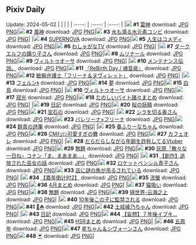 ## Pixiv Daily
Update: 2024-05-02
|      |      |      |
| :----: | :----: | :----: |
|![](https://pixiv.microyu.workers.dev/c/240x480/img-master/img/2024/04/30/00/00/13/118280542_p0_master1200.jpg) **#1** [雷神](https://www.pixiv.net/artworks/118280542) download: [JPG](https://pixiv.microyu.workers.dev/img-original/img/2024/04/30/00/00/13/118280542_p0.jpg) [PNG](https://pixiv.microyu.workers.dev/img-original/img/2024/04/30/00/00/13/118280542_p0.png)|![](https://pixiv.microyu.workers.dev/c/240x480/img-master/img/2024/04/30/00/00/11/118280533_p0_master1200.jpg) **#2** [風神](https://www.pixiv.net/artworks/118280533) download: [JPG](https://pixiv.microyu.workers.dev/img-original/img/2024/04/30/00/00/11/118280533_p0.jpg) [PNG](https://pixiv.microyu.workers.dev/img-original/img/2024/04/30/00/00/11/118280533_p0.png)|![](https://pixiv.microyu.workers.dev/c/240x480/img-master/img/2024/04/30/00/00/26/118280612_p0_master1200.jpg) **#3** [水も滴る水元素コンビ](https://www.pixiv.net/artworks/118280612) download: [JPG](https://pixiv.microyu.workers.dev/img-original/img/2024/04/30/00/00/26/118280612_p0.jpg) [PNG](https://pixiv.microyu.workers.dev/img-original/img/2024/04/30/00/00/26/118280612_p0.png)|
|![](https://pixiv.microyu.workers.dev/c/240x480/img-master/img/2024/05/01/00/00/33/118310262_p0_master1200.jpg) **#4** [SUPERNOVA](https://www.pixiv.net/artworks/118310262) download: [JPG](https://pixiv.microyu.workers.dev/img-original/img/2024/05/01/00/00/33/118310262_p0.jpg) [PNG](https://pixiv.microyu.workers.dev/img-original/img/2024/05/01/00/00/33/118310262_p0.png)|![](https://pixiv.microyu.workers.dev/c/240x480/img-master/img/2024/04/30/11/31/29/118291358_p0_master1200.jpg) **#5** [人生はコメディ](https://www.pixiv.net/artworks/118291358) download: [JPG](https://pixiv.microyu.workers.dev/img-original/img/2024/04/30/11/31/29/118291358_p0.jpg) [PNG](https://pixiv.microyu.workers.dev/img-original/img/2024/04/30/11/31/29/118291358_p0.png)|![](https://pixiv.microyu.workers.dev/c/240x480/img-master/img/2024/05/01/00/26/13/118311599_p0_master1200.jpg) **#6** [わしゃがなTV](https://www.pixiv.net/artworks/118311599) download: [JPG](https://pixiv.microyu.workers.dev/img-original/img/2024/05/01/00/26/13/118311599_p0.jpg) [PNG](https://pixiv.microyu.workers.dev/img-original/img/2024/05/01/00/26/13/118311599_p0.png)|
|![](https://pixiv.microyu.workers.dev/c/240x480/img-master/img/2024/04/30/00/00/19/118280572_p0_master1200.jpg) **#7** [ダークエルフの踊り子さん](https://www.pixiv.net/artworks/118280572) download: [JPG](https://pixiv.microyu.workers.dev/img-original/img/2024/04/30/00/00/19/118280572_p0.jpg) [PNG](https://pixiv.microyu.workers.dev/img-original/img/2024/04/30/00/00/19/118280572_p0.png)|![](https://pixiv.microyu.workers.dev/c/240x480/img-master/img/2024/04/30/22/07/15/118305960_p0_master1200.jpg) **#8** [ムリナール](https://www.pixiv.net/artworks/118305960) download: [JPG](https://pixiv.microyu.workers.dev/img-original/img/2024/04/30/22/07/15/118305960_p0.jpg) [PNG](https://pixiv.microyu.workers.dev/img-original/img/2024/04/30/22/07/15/118305960_p0.png)|![](https://pixiv.microyu.workers.dev/c/240x480/img-master/img/2024/04/30/22/06/27/118305925_p0_master1200.jpg) **#9** [ヴィルトゥオーサ](https://www.pixiv.net/artworks/118305925) download: [JPG](https://pixiv.microyu.workers.dev/img-original/img/2024/04/30/22/06/27/118305925_p0.jpg) [PNG](https://pixiv.microyu.workers.dev/img-original/img/2024/04/30/22/06/27/118305925_p0.png)|
|![](https://pixiv.microyu.workers.dev/c/240x480/img-master/img/2024/04/30/07/11/24/118287984_p0_master1200.jpg) **#10** [メンテナンス伝説。](https://www.pixiv.net/artworks/118287984) download: [JPG](https://pixiv.microyu.workers.dev/img-original/img/2024/04/30/07/11/24/118287984_p0.jpg) [PNG](https://pixiv.microyu.workers.dev/img-original/img/2024/04/30/07/11/24/118287984_p0.png)|![](https://pixiv.microyu.workers.dev/c/240x480/img-master/img/2024/04/30/11/30/04/118291339_p0_master1200.jpg) **#11** [『ReBirth Day / 魂音泉』](https://www.pixiv.net/artworks/118291339) download: [JPG](https://pixiv.microyu.workers.dev/img-original/img/2024/04/30/11/30/04/118291339_p0.jpg) [PNG](https://pixiv.microyu.workers.dev/img-original/img/2024/04/30/11/30/04/118291339_p0.png)|![](https://pixiv.microyu.workers.dev/c/240x480/img-master/img/2024/04/30/17/30/03/118297441_p0_master1200.jpg) **#12** [敏腕弁護士「フリーナ＆ヌヴィレット」](https://www.pixiv.net/artworks/118297441) download: [JPG](https://pixiv.microyu.workers.dev/img-original/img/2024/04/30/17/30/03/118297441_p0.jpg) [PNG](https://pixiv.microyu.workers.dev/img-original/img/2024/04/30/17/30/03/118297441_p0.png)|
|![](https://pixiv.microyu.workers.dev/c/240x480/img-master/img/2024/04/30/00/00/33/118280650_p0_master1200.jpg) **#13** [フェルン🌀](https://www.pixiv.net/artworks/118280650) download: [JPG](https://pixiv.microyu.workers.dev/img-original/img/2024/04/30/00/00/33/118280650_p0.jpg) [PNG](https://pixiv.microyu.workers.dev/img-original/img/2024/04/30/00/00/33/118280650_p0.png)|![](https://pixiv.microyu.workers.dev/c/240x480/img-master/img/2024/04/30/00/07/37/118281177_p0_master1200.jpg) **#14** [夢](https://www.pixiv.net/artworks/118281177) download: [JPG](https://pixiv.microyu.workers.dev/img-original/img/2024/04/30/00/07/37/118281177_p0.jpg) [PNG](https://pixiv.microyu.workers.dev/img-original/img/2024/04/30/00/07/37/118281177_p0.png)|![](https://pixiv.microyu.workers.dev/c/240x480/img-master/img/2024/05/01/00/00/41/118310306_p0_master1200.jpg) **#15** [白鳥](https://www.pixiv.net/artworks/118310306) download: [JPG](https://pixiv.microyu.workers.dev/img-original/img/2024/05/01/00/00/41/118310306_p0.jpg) [PNG](https://pixiv.microyu.workers.dev/img-original/img/2024/05/01/00/00/41/118310306_p0.png)|
|![](https://pixiv.microyu.workers.dev/c/240x480/img-master/img/2024/05/01/00/09/03/118310924_p0_master1200.jpg) **#16** [ヴィルトゥオーサ](https://www.pixiv.net/artworks/118310924) download: [JPG](https://pixiv.microyu.workers.dev/img-original/img/2024/05/01/00/09/03/118310924_p0.jpg) [PNG](https://pixiv.microyu.workers.dev/img-original/img/2024/05/01/00/09/03/118310924_p0.png)|![](https://pixiv.microyu.workers.dev/c/240x480/img-master/img/2024/04/30/00/00/04/118280494_p0_master1200.jpg) **#17** [寂光](https://www.pixiv.net/artworks/118280494) download: [JPG](https://pixiv.microyu.workers.dev/img-original/img/2024/04/30/00/00/04/118280494_p0.jpg) [PNG](https://pixiv.microyu.workers.dev/img-original/img/2024/04/30/00/00/04/118280494_p0.png)|![](https://pixiv.microyu.workers.dev/c/240x480/img-master/img/2024/05/01/15/14/23/118325186_p0_master1200.jpg) **#18** [たのしいバイト諸々まとめ](https://www.pixiv.net/artworks/118325186) download: [JPG](https://pixiv.microyu.workers.dev/img-original/img/2024/05/01/15/14/23/118325186_p0.jpg) [PNG](https://pixiv.microyu.workers.dev/img-original/img/2024/05/01/15/14/23/118325186_p0.png)|
|![](https://pixiv.microyu.workers.dev/c/240x480/img-master/img/2024/04/30/19/18/26/118300196_p0_master1200.jpg) **#19** [日記](https://www.pixiv.net/artworks/118300196) download: [JPG](https://pixiv.microyu.workers.dev/img-original/img/2024/04/30/19/18/26/118300196_p0.jpg) [PNG](https://pixiv.microyu.workers.dev/img-original/img/2024/04/30/19/18/26/118300196_p0.png)|![](https://pixiv.microyu.workers.dev/c/240x480/img-master/img/2024/04/30/17/45/08/118297743_p0_master1200.jpg) **#20** [桜の妖精](https://www.pixiv.net/artworks/118297743) download: [JPG](https://pixiv.microyu.workers.dev/img-original/img/2024/04/30/17/45/08/118297743_p0.jpg) [PNG](https://pixiv.microyu.workers.dev/img-original/img/2024/04/30/17/45/08/118297743_p0.png)|![](https://pixiv.microyu.workers.dev/c/240x480/img-master/img/2024/04/30/00/00/32/118280647_p0_master1200.jpg) **#21** [宝石の](https://www.pixiv.net/artworks/118280647) download: [JPG](https://pixiv.microyu.workers.dev/img-original/img/2024/04/30/00/00/32/118280647_p0.jpg) [PNG](https://pixiv.microyu.workers.dev/img-original/img/2024/04/30/00/00/32/118280647_p0.png)|
|![](https://pixiv.microyu.workers.dev/c/240x480/img-master/img/2024/04/30/00/04/08/118281004_p0_master1200.jpg) **#22** [シラを切る奥さん](https://www.pixiv.net/artworks/118281004) download: [JPG](https://pixiv.microyu.workers.dev/img-original/img/2024/04/30/00/04/08/118281004_p0.jpg) [PNG](https://pixiv.microyu.workers.dev/img-original/img/2024/04/30/00/04/08/118281004_p0.png)|![](https://pixiv.microyu.workers.dev/c/240x480/img-master/img/2024/04/30/00/30/04/118282011_p0_master1200.jpg) **#23** [バレリーナ×フリーナ](https://www.pixiv.net/artworks/118282011) download: [JPG](https://pixiv.microyu.workers.dev/img-original/img/2024/04/30/00/30/04/118282011_p0.jpg) [PNG](https://pixiv.microyu.workers.dev/img-original/img/2024/04/30/00/30/04/118282011_p0.png)|![](https://pixiv.microyu.workers.dev/c/240x480/img-master/img/2024/04/30/20/00/58/118301520_p0_master1200.jpg) **#24** [群青の詩筆](https://www.pixiv.net/artworks/118301520) download: [JPG](https://pixiv.microyu.workers.dev/img-original/img/2024/04/30/20/00/58/118301520_p0.jpg) [PNG](https://pixiv.microyu.workers.dev/img-original/img/2024/04/30/20/00/58/118301520_p0.png)|
|![](https://pixiv.microyu.workers.dev/c/240x480/img-master/img/2024/04/30/21/27/46/118304417_p0_master1200.jpg) **#25** [春ふりーなちゃん](https://www.pixiv.net/artworks/118304417) download: [JPG](https://pixiv.microyu.workers.dev/img-original/img/2024/04/30/21/27/46/118304417_p0.jpg) [PNG](https://pixiv.microyu.workers.dev/img-original/img/2024/04/30/21/27/46/118304417_p0.png)|![](https://pixiv.microyu.workers.dev/c/240x480/img-master/img/2024/05/01/12/08/34/118322301_p0_master1200.jpg) **#26** [CMﾁｭﾘﾝ可愛すぎの舞](https://www.pixiv.net/artworks/118322301) download: [JPG](https://pixiv.microyu.workers.dev/img-original/img/2024/05/01/12/08/34/118322301_p0.jpg) [PNG](https://pixiv.microyu.workers.dev/img-original/img/2024/05/01/12/08/34/118322301_p0.png)|![](https://pixiv.microyu.workers.dev/c/240x480/img-master/img/2024/05/01/23/20/14/118339471_p0_master1200.jpg) **#27** [カフェオレ](https://www.pixiv.net/artworks/118339471) download: [JPG](https://pixiv.microyu.workers.dev/img-original/img/2024/05/01/23/20/14/118339471_p0.jpg) [PNG](https://pixiv.microyu.workers.dev/img-original/img/2024/05/01/23/20/14/118339471_p0.png)|
|![](https://pixiv.microyu.workers.dev/c/240x480/img-master/img/2024/04/30/20/02/22/118301560_p0_master1200.jpg) **#28** [だらだらしながら年齢を詐称してるVtuber](https://www.pixiv.net/artworks/118301560) download: [JPG](https://pixiv.microyu.workers.dev/img-original/img/2024/04/30/20/02/22/118301560_p0.jpg) [PNG](https://pixiv.microyu.workers.dev/img-original/img/2024/04/30/20/02/22/118301560_p0.png)|![](https://pixiv.microyu.workers.dev/c/240x480/img-master/img/2024/04/30/10/54/24/118290765_p0_master1200.jpg) **#29** [無題](https://www.pixiv.net/artworks/118290765) download: [JPG](https://pixiv.microyu.workers.dev/img-original/img/2024/04/30/10/54/24/118290765_p0.jpg) [PNG](https://pixiv.microyu.workers.dev/img-original/img/2024/04/30/10/54/24/118290765_p0.png)|![](https://pixiv.microyu.workers.dev/c/240x480/img-master/img/2024/04/30/18/29/45/118298880_p0_master1200.jpg) **#30** [灰原「散々な一日ね」コナン「ま、まあまあ…」](https://www.pixiv.net/artworks/118298880) download: [JPG](https://pixiv.microyu.workers.dev/img-original/img/2024/04/30/18/29/45/118298880_p0.jpg) [PNG](https://pixiv.microyu.workers.dev/img-original/img/2024/04/30/18/29/45/118298880_p0.png)|
|![](https://pixiv.microyu.workers.dev/c/240x480/img-master/img/2024/05/01/20/00/39/118332554_p0_master1200.jpg) **#31** [【創作】追放された巫女の話](https://www.pixiv.net/artworks/118332554) download: [JPG](https://pixiv.microyu.workers.dev/img-original/img/2024/05/01/20/00/39/118332554_p0.jpg) [PNG](https://pixiv.microyu.workers.dev/img-original/img/2024/05/01/20/00/39/118332554_p0.png)|![](https://pixiv.microyu.workers.dev/c/240x480/img-master/img/2024/04/30/17/01/54/118296922_p0_master1200.jpg) **#32** [ロケットペンシル青子さん](https://www.pixiv.net/artworks/118296922) download: [JPG](https://pixiv.microyu.workers.dev/img-original/img/2024/04/30/17/01/54/118296922_p0.jpg) [PNG](https://pixiv.microyu.workers.dev/img-original/img/2024/04/30/17/01/54/118296922_p0.png)|![](https://pixiv.microyu.workers.dev/c/240x480/img-master/img/2024/04/30/19/21/14/118300260_p0_master1200.jpg) **#33** [店に謎の魚が吊るされている](https://www.pixiv.net/artworks/118300260) download: [JPG](https://pixiv.microyu.workers.dev/img-original/img/2024/04/30/19/21/14/118300260_p0.jpg) [PNG](https://pixiv.microyu.workers.dev/img-original/img/2024/04/30/19/21/14/118300260_p0.png)|
|![](https://pixiv.microyu.workers.dev/c/240x480/img-master/img/2024/04/30/13/32/27/118293365_p0_master1200.jpg) **#34** [【嘉年倒计时2】](https://www.pixiv.net/artworks/118293365) download: [JPG](https://pixiv.microyu.workers.dev/img-original/img/2024/04/30/13/32/27/118293365_p0.jpg) [PNG](https://pixiv.microyu.workers.dev/img-original/img/2024/04/30/13/32/27/118293365_p0.png)|![](https://pixiv.microyu.workers.dev/c/240x480/img-master/img/2024/05/01/18/00/14/118329005_p0_master1200.jpg) **#35** [流螢](https://www.pixiv.net/artworks/118329005) download: [JPG](https://pixiv.microyu.workers.dev/img-original/img/2024/05/01/18/00/14/118329005_p0.jpg) [PNG](https://pixiv.microyu.workers.dev/img-original/img/2024/05/01/18/00/14/118329005_p0.png)|![](https://pixiv.microyu.workers.dev/c/240x480/img-master/img/2024/04/30/20/07/37/118301712_p0_master1200.jpg) **#36** [4月まとめ](https://www.pixiv.net/artworks/118301712) download: [JPG](https://pixiv.microyu.workers.dev/img-original/img/2024/04/30/20/07/37/118301712_p0.jpg) [PNG](https://pixiv.microyu.workers.dev/img-original/img/2024/04/30/20/07/37/118301712_p0.png)|
|![](https://pixiv.microyu.workers.dev/c/240x480/img-master/img/2024/04/30/13/13/20/118293108_p0_master1200.jpg) **#37** [猫吸い](https://www.pixiv.net/artworks/118293108) download: [JPG](https://pixiv.microyu.workers.dev/img-original/img/2024/04/30/13/13/20/118293108_p0.jpg) [PNG](https://pixiv.microyu.workers.dev/img-original/img/2024/04/30/13/13/20/118293108_p0.png)|![](https://pixiv.microyu.workers.dev/c/240x480/img-master/img/2024/04/30/00/01/47/118280847_p0_master1200.jpg) **#38** [無題](https://www.pixiv.net/artworks/118280847) download: [JPG](https://pixiv.microyu.workers.dev/img-original/img/2024/04/30/00/01/47/118280847_p0.jpg) [PNG](https://pixiv.microyu.workers.dev/img-original/img/2024/04/30/00/01/47/118280847_p0.png)|![](https://pixiv.microyu.workers.dev/c/240x480/img-master/img/2024/05/01/00/00/44/118310328_p0_master1200.jpg) **#39** [镜世界-云海之上](https://www.pixiv.net/artworks/118310328) download: [JPG](https://pixiv.microyu.workers.dev/img-original/img/2024/05/01/00/00/44/118310328_p0.jpg) [PNG](https://pixiv.microyu.workers.dev/img-original/img/2024/05/01/00/00/44/118310328_p0.png)|
|![](https://pixiv.microyu.workers.dev/c/240x480/img-master/img/2024/05/01/16/57/26/118327528_p0_master1200.jpg) **#40** [10年後この子に監禁される](https://www.pixiv.net/artworks/118327528) download: [JPG](https://pixiv.microyu.workers.dev/img-original/img/2024/05/01/16/57/26/118327528_p0.jpg) [PNG](https://pixiv.microyu.workers.dev/img-original/img/2024/05/01/16/57/26/118327528_p0.png)|![](https://pixiv.microyu.workers.dev/c/240x480/img-master/img/2024/04/30/02/35/33/118284792_p0_master1200.jpg) **#41** [🐰☘](https://www.pixiv.net/artworks/118284792) download: [JPG](https://pixiv.microyu.workers.dev/img-original/img/2024/04/30/02/35/33/118284792_p0.jpg) [PNG](https://pixiv.microyu.workers.dev/img-original/img/2024/04/30/02/35/33/118284792_p0.png)|![](https://pixiv.microyu.workers.dev/c/240x480/img-master/img/2024/05/01/17/24/58/118328170_p0_master1200.jpg) **#42** [土岐綾乃ちゃん](https://www.pixiv.net/artworks/118328170) download: [JPG](https://pixiv.microyu.workers.dev/img-original/img/2024/05/01/17/24/58/118328170_p0.jpg) [PNG](https://pixiv.microyu.workers.dev/img-original/img/2024/05/01/17/24/58/118328170_p0.png)|
|![](https://pixiv.microyu.workers.dev/c/240x480/img-master/img/2024/05/01/21/51/01/118336322_p0_master1200.jpg) **#43** [日記](https://www.pixiv.net/artworks/118336322) download: [JPG](https://pixiv.microyu.workers.dev/img-original/img/2024/05/01/21/51/01/118336322_p0.jpg) [PNG](https://pixiv.microyu.workers.dev/img-original/img/2024/05/01/21/51/01/118336322_p0.png)|![](https://pixiv.microyu.workers.dev/c/240x480/img-master/img/2024/04/30/19/04/51/118299863_p0_master1200.jpg) **#44** [【妄想】７年後イブキ…](https://www.pixiv.net/artworks/118299863) download: [JPG](https://pixiv.microyu.workers.dev/img-original/img/2024/04/30/19/04/51/118299863_p0.jpg) [PNG](https://pixiv.microyu.workers.dev/img-original/img/2024/04/30/19/04/51/118299863_p0.png)|![](https://pixiv.microyu.workers.dev/c/240x480/img-master/img/2024/04/30/16/19/28/118296066_p0_master1200.jpg) **#45** [HSRまとめ](https://www.pixiv.net/artworks/118296066) download: [JPG](https://pixiv.microyu.workers.dev/img-original/img/2024/04/30/16/19/28/118296066_p0.jpg) [PNG](https://pixiv.microyu.workers.dev/img-original/img/2024/04/30/16/19/28/118296066_p0.png)|
|![](https://pixiv.microyu.workers.dev/c/240x480/img-master/img/2024/05/01/02/02/31/118314218_p0_master1200.jpg) **#46** [五周年](https://www.pixiv.net/artworks/118314218) download: [JPG](https://pixiv.microyu.workers.dev/img-original/img/2024/05/01/02/02/31/118314218_p0.jpg) [PNG](https://pixiv.microyu.workers.dev/img-original/img/2024/05/01/02/02/31/118314218_p0.png)|![](https://pixiv.microyu.workers.dev/c/240x480/img-master/img/2024/04/30/18/32/23/118298986_p0_master1200.jpg) **#47** [星ちゃん＆シヴォーンさん](https://www.pixiv.net/artworks/118298986) download: [JPG](https://pixiv.microyu.workers.dev/img-original/img/2024/04/30/18/32/23/118298986_p0.jpg) [PNG](https://pixiv.microyu.workers.dev/img-original/img/2024/04/30/18/32/23/118298986_p0.png)|![](https://pixiv.microyu.workers.dev/c/240x480/img-master/img/2024/04/30/16/54/14/118282681_p0_master1200.jpg) **#48** [☔️](https://www.pixiv.net/artworks/118282681) download: [JPG](https://pixiv.microyu.workers.dev/img-original/img/2024/04/30/16/54/14/118282681_p0.jpg) [PNG](https://pixiv.microyu.workers.dev/img-original/img/2024/04/30/16/54/14/118282681_p0.png)|
